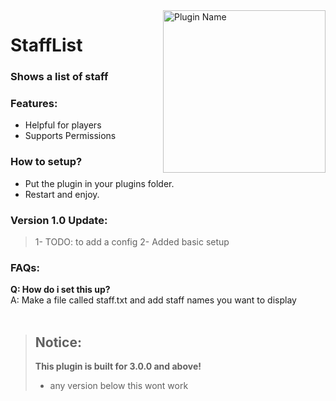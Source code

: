 <img align="right" widht="auto" height="260" src="https://github.com/callumrawlinson/StaffList/blob/main/images/pluginlogo.png?raw=true" alt="Plugin Name">

# StaffList

### Shows a list of staff

### Features:

 - Helpful for players
 - Supports Permissions

### How to setup?

 - Put the plugin in your plugins folder.
 - Restart and enjoy.
 
### Version 1.0 Update:

> 1- TODO: to add a config
> 2- Added basic setup

### FAQs:

**Q: How do i set this up?**<br />
A: Make a file called staff.txt and add staff names you want to display<br /><br /> 

>## Notice: <br />
>**This plugin is built for 3.0.0 and above!**
>- any version below this wont work <br />
